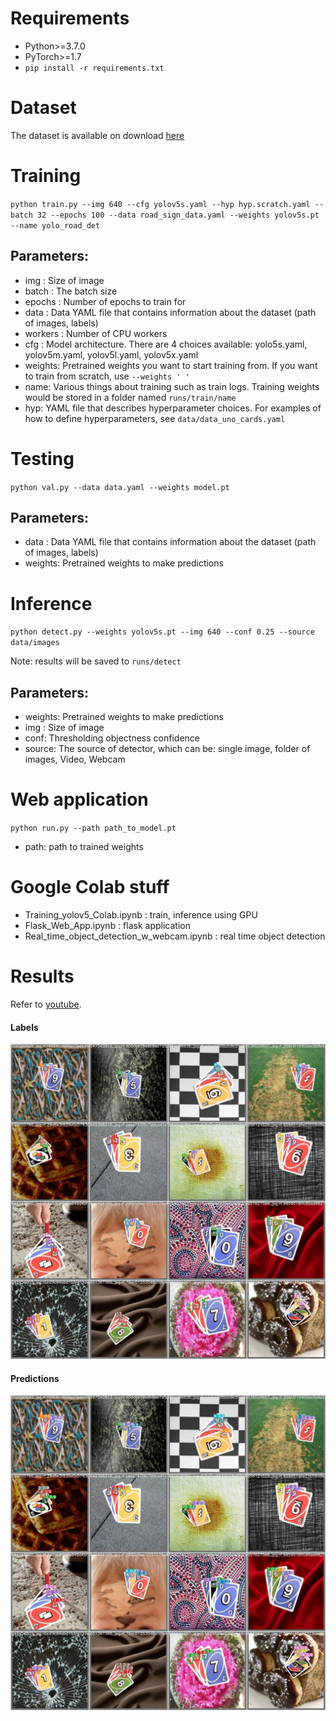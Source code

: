 # Requirements
* Python>=3.7.0 </br>
* PyTorch>=1.7 </br>
* `pip install -r requirements.txt`

# Dataset
  The dataset is available on download [here](https://public.roboflow.com/object-detection/uno-cards/2)
# Training

`python train.py --img 640 --cfg yolov5s.yaml --hyp hyp.scratch.yaml --batch 32 --epochs 100 --data road_sign_data.yaml --weights yolov5s.pt  --name yolo_road_det`

## Parameters:
* img : Size of image </br>
* batch : The batch size </br>
* epochs : Number of epochs to train for </br>
* data : Data YAML file that contains information about the dataset (path of images, labels) </br>
* workers : Number of CPU workers </br>
* cfg : Model architecture. There are 4 choices available: yolo5s.yaml, yolov5m.yaml, yolov5l.yaml, yolov5x.yaml </br>
* weights: Pretrained weights you want to start training from. If you want to train from scratch, use `--weights ' '` </br>
* name: Various things about training such as train logs. Training weights would be stored in a folder named `runs/train/name` </br>
* hyp: YAML file that describes hyperparameter choices. For examples of how to define hyperparameters, see `data/data_uno_cards.yaml`

# Testing

`python val.py --data data.yaml --weights model.pt`

## Parameters:
* data : Data YAML file that contains information about the dataset (path of images, labels) </br>
* weights: Pretrained weights to make predictions

# Inference

`python detect.py --weights yolov5s.pt --img 640 --conf 0.25 --source data/images`

Note: results will be saved to `runs/detect`
## Parameters:
* weights: Pretrained weights to make predictions
* img : Size of image </br>
* conf: Thresholding objectness confidence </br>
* source: The source of detector, which can be: single image, folder of images, Video, Webcam

# Web application
`python run.py --path path_to_model.pt`

* path: path to trained weights
# Google Colab stuff

* Training_yolov5_Colab.ipynb : train, inference using GPU </br>
* Flask_Web_App.ipynb : flask application </br>
* Real_time_object_detection_w_webcam.ipynb : real time object detection

# Results
Refer to [youtube](https://youtu.be/WnojB1qdY6s).
#### Labels
 ![Image_labels](data/images/test_batch0_labels.jpg)
 #### Predictions
 ![Image_pred](data/images/test_batch0_pred.jpg)
